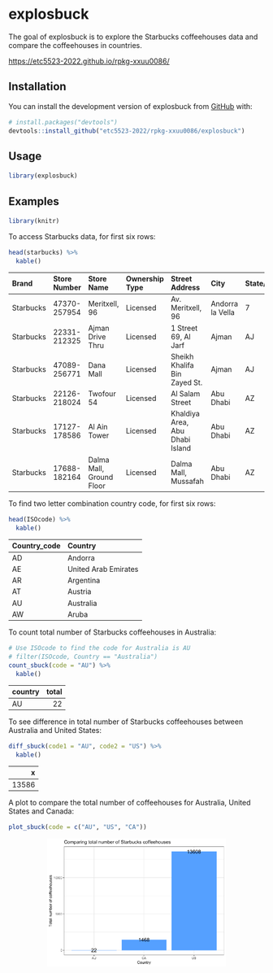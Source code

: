 
<!-- README.md is generated from README.Rmd. Please edit that file -->

# explosbuck

<!-- badges: start -->
<!-- badges: end -->

The goal of explosbuck is to explore the Starbucks coffeehouses data and
compare the coffeehouses in countries.

<https://etc5523-2022.github.io/rpkg-xxuu0086/>

## Installation

You can install the development version of explosbuck from
[GitHub](https://github.com/etc5523-2022/rpkg-xxuu0086) with:

``` r
# install.packages("devtools")
devtools::install_github("etc5523-2022/rpkg-xxuu0086/explosbuck")
```

## Usage

``` r
library(explosbuck)
```

## Examples

``` r
library(knitr)
```

To access Starbucks data, for first six rows:

``` r
head(starbucks) %>%
  kable()
```

| Brand     | Store Number | Store Name               | Ownership Type | Street Address                  | City             | State/Province | Country | Postcode | Phone Number | Timezone                | Longitude | Latitude |
|:----------|:-------------|:-------------------------|:---------------|:--------------------------------|:-----------------|:---------------|:--------|:---------|:-------------|:------------------------|----------:|---------:|
| Starbucks | 47370-257954 | Meritxell, 96            | Licensed       | Av. Meritxell, 96               | Andorra la Vella | 7              | AD      | AD500    | 376818720    | GMT+1:00 Europe/Andorra |      1.53 |    42.51 |
| Starbucks | 22331-212325 | Ajman Drive Thru         | Licensed       | 1 Street 69, Al Jarf            | Ajman            | AJ             | AE      | NA       | NA           | GMT+04:00 Asia/Dubai    |     55.47 |    25.42 |
| Starbucks | 47089-256771 | Dana Mall                | Licensed       | Sheikh Khalifa Bin Zayed St.    | Ajman            | AJ             | AE      | NA       | NA           | GMT+04:00 Asia/Dubai    |     55.47 |    25.39 |
| Starbucks | 22126-218024 | Twofour 54               | Licensed       | Al Salam Street                 | Abu Dhabi        | AZ             | AE      | NA       | NA           | GMT+04:00 Asia/Dubai    |     54.38 |    24.48 |
| Starbucks | 17127-178586 | Al Ain Tower             | Licensed       | Khaldiya Area, Abu Dhabi Island | Abu Dhabi        | AZ             | AE      | NA       | NA           | GMT+04:00 Asia/Dubai    |     54.54 |    24.51 |
| Starbucks | 17688-182164 | Dalma Mall, Ground Floor | Licensed       | Dalma Mall, Mussafah            | Abu Dhabi        | AZ             | AE      | NA       | NA           | GMT+04:00 Asia/Dubai    |     54.49 |    24.40 |

To find two letter combination country code, for first six rows:

``` r
head(ISOcode) %>%
  kable()
```

| Country_code | Country              |
|:-------------|:---------------------|
| AD           | Andorra              |
| AE           | United Arab Emirates |
| AR           | Argentina            |
| AT           | Austria              |
| AU           | Australia            |
| AW           | Aruba                |

To count total number of Starbucks coffeehouses in Australia:

``` r
# Use ISOcode to find the code for Australia is AU
# filter(ISOcode, Country == "Australia")
count_sbuck(code = "AU") %>%
  kable()
```

| country | total |
|:--------|------:|
| AU      |    22 |

To see difference in total number of Starbucks coffeehouses between
Australia and United States:

``` r
diff_sbuck(code1 = "AU", code2 = "US") %>%
  kable()
```

|     x |
|------:|
| 13586 |

A plot to compare the total number of coffeehouses for Australia, United
States and Canada:

``` r
plot_sbuck(code = c("AU", "US", "CA"))
```

<img src="man/figures/README-unnamed-chunk-8-1.png" width="70%" height="70%" style="display: block; margin: auto;" />

